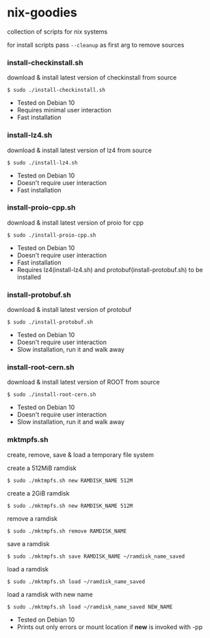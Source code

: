 # nix-goodies
collection of scripts for nix systems

for install scripts pass `--cleanup` as first arg to remove sources


### install-checkinstall.sh

download & install latest version of checkinstall from source

```shell
$ sudo ./install-checkinstall.sh
```

* Tested on Debian 10
* Requires minimal user interaction
* Fast installation

### install-lz4.sh

download & install latest version of lz4 from source

```shell
$ sudo ./install-lz4.sh
```

* Tested on Debian 10
* Doesn't require user interaction
* Fast installation

### install-proio-cpp.sh

download & install latest version of proio for cpp

```shell
$ sudo ./install-proio-cpp.sh
```

* Tested on Debian 10
* Doesn't require user interaction
* Fast installation
* Requires lz4(install-lz4.sh) and protobuf(install-protobuf.sh) to be installed

### install-protobuf.sh

download & install latest version of protobuf

```shell
$ sudo ./install-protobuf.sh
```

* Tested on Debian 10
* Doesn't require user interaction
* Slow installation, run it and walk away

### install-root-cern.sh

download & install latest version of ROOT from source

```shell
$ sudo ./install-root-cern.sh
```

* Tested on Debian 10
* Doesn't require user interaction
* Slow installation, run it and walk away

### mktmpfs.sh

create, remove, save & load a temporary file system

create a 512MiB ramdisk

```shell
$ sudo ./mktmpfs.sh new RAMDISK_NAME 512M
```

create a 2GiB ramdisk

```shell
$ sudo ./mktmpfs.sh new RAMDISK_NAME 512M
```

remove a ramdisk

```shell
$ sudo ./mktmpfs.sh remove RAMDISK_NAME
```

save a ramdisk

```shell
$ sudo ./mktmpfs.sh save RAMDISK_NAME ~/ramdisk_name_saved
```

load a ramdisk

```shell
$ sudo ./mktmpfs.sh load ~/ramdisk_name_saved
```

load a ramdisk with new name

```shell
$ sudo ./mktmpfs.sh load ~/ramdisk_name_saved NEW_NAME
```

* Tested on Debian 10
* Prints out only errors or mount location if **new** is invoked with -pp

